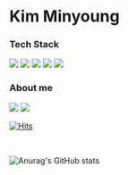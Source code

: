 # Kim Minyoung

### Tech Stack

<div>
<img src="https://img.shields.io/badge/JavaScript-F7DF1E?style=flat&logo=JavaScript&logoColor=white">
<img src="https://img.shields.io/badge/TypeScript-3178C6?style=flat&logo=TypeScript&logoColor=white">
<img src="https://img.shields.io/badge/React-61DAFB?style=flat&logo=React&logoColor=white">
  <img src="https://img.shields.io/badge/React Native-61DAFB?style=flat&logo=React Native&logoColor=white">
<img src="https://img.shields.io/badge/Next.js-000000?style=flat&logo=Next.js&logoColor=white"> 
</div>

### About me

<div>
<a href="https://velog.io/@alsendrha1/posts" target="_blank"><img src="https://img.shields.io/badge/Velog-20C997?style=flat&logo=Velog&logoColor=white"></a>
<a href="mailto:alsendrha@naver.com" target="_blank"><img src="https://img.shields.io/badge/Email-8B89CC?style=flat&logo=Mail.Ru&logoColor=white"></a>
</div>

[![Hits](https://hits.seeyoufarm.com/api/count/incr/badge.svg?url=https://github.com/alsendrha%2Fgjbae1212%2Fhit-counter&count_bg=%23000000&title_bg=%23FF0000&icon=&icon_color=%23FF0000&title=%EB%B0%A9%EB%AC%B8%EC%9E%90&edge_flat=false)](https://github.com/alsendrha)

<br>

![Anurag's GitHub stats](https://github-readme-stats.vercel.app/api?username=alsendrha&theme=react&show_icons=true)
